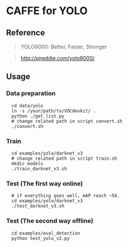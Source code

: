 # CAFFE for YOLO

## Reference

> YOLO9000: Better, Faster, Stronger

> http://pjreddie.com/yolo9000/

## Usage

### Data preparation
```Shell
  cd data/yolo
  ln -s /your/path/to/VOCdevkit/ .
  python ./get_list.py
  # change related path in script convert.sh
  ./convert.sh 
```

### Train
```Shell
  cd examples/yolo/darknet_v3
  # change related path in script train.sh
  mkdir models
  ./train_darknet_v3.sh
```

### Test (The first way online)
```Shell
  # if everything goes well, mAP reach ~56.
  cd examples/yolo/darknet_v3
  ./test_darknet_v3.sh
```

### Test (The second way offline)
```Shell
  cd examples/eval_detection
  python test_yolo_v2.py
```